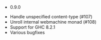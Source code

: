  * 0.9.0
  - Handle unspecified content-type (#107)
  - Unroll internal webmachine monad (#108)
  - Support for GHC 8.2.1
  - Various bugfixes
